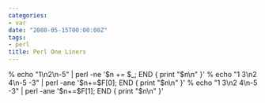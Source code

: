 ```yaml
---
categories:
- var
date: "2008-05-15T00:00:00Z"
tags:
- perl
title: Perl One Liners
---
```


% echo "1\n2\n-5" | perl -ne '$n += $_; END { print "$n\n" }'
    % echo "1 3\n2 4\n-5 -3" | perl -ane '$n+=$F[0]; END { print "$n\n" }'
    % echo "1 3\n2 4\n-5 -3" | perl -ane '$n+=$F[1]; END { print "$n\n" }'
